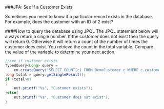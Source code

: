 <!--djw: done-->
###JPA: See if a Customer Exists

Sometimes you need to know if a particular record exists in the database. For example, does the customer with an ID of 2 exist? 

####How to query the database using JPQL
The JPQL statement below will always return a single number. If the customer does not exist then the query will return 0. Otherwise it will return a count of the number of times the customer does exist. You retrieve the count in the total variable. Compare the value of the variable to determine your next action.

```java
//see if customer exists
TypedQuery<Long> query = 
    em.createQuery("SELECT COUNT(c) FROM DemoCustomer c WHERE c.customerId = 2L", Long.class);
long total = query.getSingleResult();
if (total>0)
{
    out.printf("%s", "Customer exists");
}else{
    out.printf("%s", "Customer does not exist");
}
```

